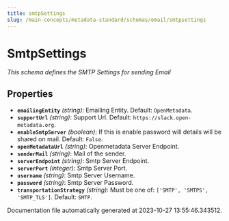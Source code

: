 ```yaml
---
title: smtpSettings
slug: /main-concepts/metadata-standard/schemas/email/smtpsettings
---
```


# SmtpSettings

*This schema defines the SMTP Settings for sending Email*

## Properties

- **`emailingEntity`** *(string)*: Emailing Entity. Default: `OpenMetadata`.
- **`supportUrl`** *(string)*: Support Url. Default: `https://slack.open-metadata.org`.
- **`enableSmtpServer`** *(boolean)*: If this is enable password will details will be shared on mail. Default: `False`.
- **`openMetadataUrl`** *(string)*: Openmetadata Server Endpoint.
- **`senderMail`** *(string)*: Mail of the sender.
- **`serverEndpoint`** *(string)*: Smtp Server Endpoint.
- **`serverPort`** *(integer)*: Smtp Server Port.
- **`username`** *(string)*: Smtp Server Username.
- **`password`** *(string)*: Smtp Server Password.
- **`transportationStrategy`** *(string)*: Must be one of: `['SMTP', 'SMTPS', 'SMTP_TLS']`. Default: `SMTP`.


Documentation file automatically generated at 2023-10-27 13:55:46.343512.
